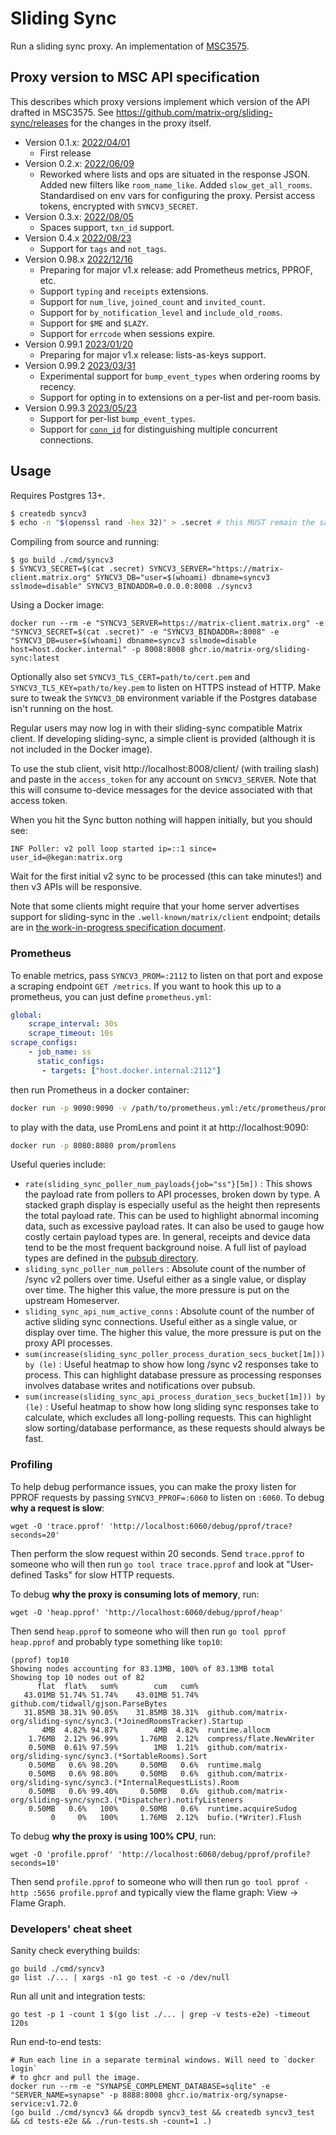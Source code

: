 # Sliding Sync

Run a sliding sync proxy. An implementation of [MSC3575](https://github.com/matrix-org/matrix-doc/blob/kegan/sync-v3/proposals/3575-sync.md).

## Proxy version to MSC API specification

This describes which proxy versions implement which version of the API drafted
in MSC3575. See https://github.com/matrix-org/sliding-sync/releases for the
changes in the proxy itself.

-   Version 0.1.x: [2022/04/01](https://github.com/matrix-org/matrix-spec-proposals/blob/615e8f5a7bfe4da813bc2db661ed0bd00bccac20/proposals/3575-sync.md)
    -   First release
-   Version 0.2.x: [2022/06/09](https://github.com/matrix-org/matrix-spec-proposals/blob/3b2b3d547b41e4aeebbde2ad6e89606dd684a86c/proposals/3575-sync.md)
    -   Reworked where lists and ops are situated in the response JSON. Added new filters like `room_name_like`. Added `slow_get_all_rooms`. Standardised on env vars for configuring the proxy. Persist access tokens, encrypted with `SYNCV3_SECRET`.
-   Version 0.3.x: [2022/08/05](https://github.com/matrix-org/matrix-spec-proposals/blob/61decae837b5448b073fc5c718172f9b4d1e5e18/proposals/3575-sync.md)
    -   Spaces support, `txn_id` support.
-   Version 0.4.x [2022/08/23](https://github.com/matrix-org/matrix-spec-proposals/blob/59c83a857b4cf3cf6aca593c34efb44709b10d17/proposals/3575-sync.md)
    -   Support for `tags` and `not_tags`.
-   Version 0.98.x [2022/12/16](https://github.com/matrix-org/matrix-spec-proposals/blob/2538552705487ecef34abf1dd1afb61e25a06f28/proposals/3575-sync.md)
    -   Preparing for major v1.x release: add Prometheus metrics, PPROF, etc.
    -   Support `typing` and `receipts` extensions.
    -   Support for `num_live`, `joined_count` and `invited_count`.
    -   Support for `by_notification_level` and `include_old_rooms`.
    -   Support for `$ME` and `$LAZY`.
    -   Support for `errcode` when sessions expire.
-   Version 0.99.1 [2023/01/20](https://github.com/matrix-org/matrix-spec-proposals/blob/b4b4e7ff306920d2c862c6ff4d245110f6fa5bc7/proposals/3575-sync.md)
    -   Preparing for major v1.x release: lists-as-keys support.
-   Version 0.99.2 [2023/03/31](https://github.com/matrix-org/matrix-spec-proposals/blob/eab643cb3ca63b03537a260fa343e1fb2d1ee284/proposals/3575-sync.md)
    -   Experimental support for `bump_event_types` when ordering rooms by recency.
    -   Support for opting in to extensions on a per-list and per-room basis.
-   Version 0.99.3 [2023/05/23](https://github.com/matrix-org/matrix-spec-proposals/blob/4103ee768a4a3e1decee80c2987f50f4c6b3d539/proposals/3575-sync.md)
    -   Support for per-list `bump_event_types`.
    -   Support for [`conn_id`](https://github.com/matrix-org/matrix-spec-proposals/blob/4103ee768a4a3e1decee80c2987f50f4c6b3d539/proposals/3575-sync.md#concurrent-connections) for distinguishing multiple concurrent connections.

## Usage

Requires Postgres 13+.

```bash
$ createdb syncv3
$ echo -n "$(openssl rand -hex 32)" > .secret # this MUST remain the same throughout the lifetime of the database created above.
```

Compiling from source and running:
```
$ go build ./cmd/syncv3
$ SYNCV3_SECRET=$(cat .secret) SYNCV3_SERVER="https://matrix-client.matrix.org" SYNCV3_DB="user=$(whoami) dbname=syncv3 sslmode=disable" SYNCV3_BINDADDR=0.0.0.0:8008 ./syncv3
```
Using a Docker image:
```
docker run --rm -e "SYNCV3_SERVER=https://matrix-client.matrix.org" -e "SYNCV3_SECRET=$(cat .secret)" -e "SYNCV3_BINDADDR=:8008" -e "SYNCV3_DB=user=$(whoami) dbname=syncv3 sslmode=disable host=host.docker.internal" -p 8008:8008 ghcr.io/matrix-org/sliding-sync:latest
```
Optionally also set `SYNCV3_TLS_CERT=path/to/cert.pem` and `SYNCV3_TLS_KEY=path/to/key.pem` to listen on HTTPS instead of HTTP.
Make sure to tweak the `SYNCV3_DB` environment variable if the Postgres database isn't running on the host.

Regular users may now log in with their sliding-sync compatible Matrix client. If developing sliding-sync, a simple client is provided (although it is not included in the Docker image).

To use the stub client, visit http://localhost:8008/client/ (with trailing slash) and paste in the `access_token` for any account on `SYNCV3_SERVER`. Note that this will consume to-device messages for the device associated with that access token.

When you hit the Sync button nothing will happen initially, but you should see:

```
INF Poller: v2 poll loop started ip=::1 since= user_id=@kegan:matrix.org
```

Wait for the first initial v2 sync to be processed (this can take minutes!) and then v3 APIs will be responsive.

Note that some clients might require that your home server advertises support for sliding-sync in the `.well-known/matrix/client` endpoint; details are in [the work-in-progress specification document](https://github.com/matrix-org/matrix-spec-proposals/blob/kegan/sync-v3/proposals/3575-sync.md#unstable-prefix).

### Prometheus

To enable metrics, pass `SYNCV3_PROM=:2112` to listen on that port and expose a scraping endpoint `GET /metrics`.
If you want to hook this up to a prometheus, you can just define `prometheus.yml`:
```yaml
global:
    scrape_interval: 30s
    scrape_timeout: 10s
scrape_configs:
    - job_name: ss
      static_configs:
       - targets: ["host.docker.internal:2112"]
```
then run Prometheus in a docker container:
```bash
docker run -p 9090:9090 -v /path/to/prometheus.yml:/etc/prometheus/prometheus.yml prom/prometheus
```
to play with the data, use PromLens and point it at http://localhost:9090:
```bash
docker run -p 8080:8080 prom/promlens
```
Useful queries include:
 - `rate(sliding_sync_poller_num_payloads{job="ss"}[5m])` : This shows the payload rate from pollers to API processes,
   broken down by type. A stacked graph display is especially useful as the height then represents the total payload
   rate. This can be used to highlight abnormal incoming data, such as excessive payload rates. It can also be used
   to gauge how costly certain payload types are. In general, receipts and device data tend to be the most frequent
   background noise. A full list of payload types are defined in the [pubsub directory](https://github.com/matrix-org/sliding-sync/blob/main/pubsub/v2.go).
 - `sliding_sync_poller_num_pollers` : Absolute count of the number of /sync v2 pollers over time. Useful either as a single value,
   or display over time. The higher this value, the more pressure is put on the upstream Homeserver.
 - `sliding_sync_api_num_active_conns` : Absolute count of the number of active sliding sync connections. Useful either as a single value,
   or display over time. The higher this value, the more pressure is put on the proxy API processes.
 - `sum(increase(sliding_sync_poller_process_duration_secs_bucket[1m])) by (le)` : Useful heatmap to show how long /sync v2 responses take to process.
   This can highlight database pressure as processing responses involves database writes and notifications over pubsub.
 - `sum(increase(sliding_sync_api_process_duration_secs_bucket[1m])) by (le)` : Useful heatmap to show how long sliding sync responses take to calculate,
   which excludes all long-polling requests. This can highlight slow sorting/database performance, as these requests should always be fast.

### Profiling

To help debug performance issues, you can make the proxy listen for PPROF requests by passing `SYNCV3_PPROF=:6060` to listen on `:6060`.
To debug **why a request is slow**:
```
wget -O 'trace.pprof' 'http://localhost:6060/debug/pprof/trace?seconds=20'
```
Then perform the slow request within 20 seconds. Send `trace.pprof` to someone who will then run `go tool trace trace.pprof` and look at "User-defined Tasks" for slow HTTP requests.

To debug **why the proxy is consuming lots of memory**, run:
```
wget -O 'heap.pprof' 'http://localhost:6060/debug/pprof/heap'
```
Then send `heap.pprof` to someone who will then run `go tool pprof heap.pprof` and probably type something like `top10`:
```
(pprof) top10
Showing nodes accounting for 83.13MB, 100% of 83.13MB total
Showing top 10 nodes out of 82
      flat  flat%   sum%        cum   cum%
   43.01MB 51.74% 51.74%    43.01MB 51.74%  github.com/tidwall/gjson.ParseBytes
   31.85MB 38.31% 90.05%    31.85MB 38.31%  github.com/matrix-org/sliding-sync/sync3.(*JoinedRoomsTracker).Startup
       4MB  4.82% 94.87%        4MB  4.82%  runtime.allocm
    1.76MB  2.12% 96.99%     1.76MB  2.12%  compress/flate.NewWriter
    0.50MB  0.61% 97.59%        1MB  1.21%  github.com/matrix-org/sliding-sync/sync3.(*SortableRooms).Sort
    0.50MB   0.6% 98.20%     0.50MB   0.6%  runtime.malg
    0.50MB   0.6% 98.80%     0.50MB   0.6%  github.com/matrix-org/sliding-sync/sync3.(*InternalRequestLists).Room
    0.50MB   0.6% 99.40%     0.50MB   0.6%  github.com/matrix-org/sliding-sync/sync3.(*Dispatcher).notifyListeners
    0.50MB   0.6%   100%     0.50MB   0.6%  runtime.acquireSudog
         0     0%   100%     1.76MB  2.12%  bufio.(*Writer).Flush
```

To debug **why the proxy is using 100% CPU**, run:
```
wget -O 'profile.pprof' 'http://localhost:6060/debug/pprof/profile?seconds=10'
```
Then send `profile.pprof` to someone who will then run `go tool pprof -http :5656 profile.pprof` and typically view the flame graph: View -> Flame Graph.


### Developers' cheat sheet

Sanity check everything builds:

```shell
go build ./cmd/syncv3
go list ./... | xargs -n1 go test -c -o /dev/null
```

Run all unit and integration tests:

```shell
go test -p 1 -count 1 $(go list ./... | grep -v tests-e2e) -timeout 120s
```

Run end-to-end tests:

```shell
# Run each line in a separate terminal windows. Will need to `docker login`
# to ghcr and pull the image.
docker run --rm -e "SYNAPSE_COMPLEMENT_DATABASE=sqlite" -e "SERVER_NAME=synapse" -p 8888:8008 ghcr.io/matrix-org/synapse-service:v1.72.0
(go build ./cmd/syncv3 && dropdb syncv3_test && createdb syncv3_test && cd tests-e2e && ./run-tests.sh -count=1 .)
```